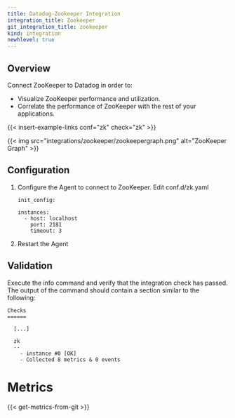 ```yaml
---
title: Datadog-Zookeeper Integration
integration_title: Zookeeper
git_integration_title: zookeeper
kind: integration
newhlevel: true
---
```

## Overview

Connect ZooKeeper to Datadog in order to:

* Visualize ZooKeeper performance and utilization.
* Correlate the performance of ZooKeeper with the rest of your applications.


{{< insert-example-links conf="zk" check="zk" >}}

{{< img src="integrations/zookeeper/zookeepergraph.png" alt="ZooKeeper Graph" >}}

## Configuration

1.  Configure the Agent to connect to ZooKeeper. Edit conf.d/zk.yaml

        init_config:

        instances:
          - host: localhost
            port: 2181
            timeout: 3

1.  Restart the Agent

## Validation

Execute the info command and verify that the integration check has passed. The output of the command should contain a section similar to the following:

    Checks
    ======

      [...]

      zk
      --
        - instance #0 [OK]
        - Collected 8 metrics & 0 events

# Metrics

{{< get-metrics-from-git >}}